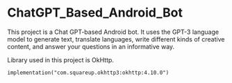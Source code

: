 # ChatGPT_Based_Android_Bot

This project is a Chat GPT-based Android bot. It uses the GPT-3 language model to generate text, translate languages, write different kinds of creative content, and answer your questions in an informative way.

Library used in this project is OkHttp.

    implementation("com.squareup.okhttp3:okhttp:4.10.0")
